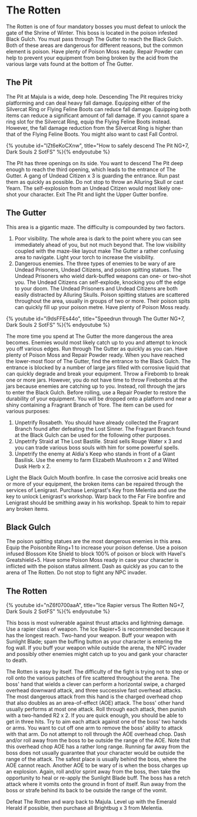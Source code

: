 # The Rotten

The Rotten is one of four mandatory bosses you must defeat to unlock the gate of
the Shrine of Winter. This boss is located in the poison infested Black Gulch.
You must pass through The Gutter to reach the Black Gulch. Both of these areas
are dangerous for different reasons, but the common element is poison. Have
plenty of Poison Moss ready. Repair Powder can help to prevent your equipment
from being broken by the acid from the various large vats found at the bottom of
The Gutter.

## The Pit

The Pit at Majula is a wide, deep hole. Descending The Pit requires tricky
platforming and can deal heavy fall damage. Equipping either of the Silvercat
Ring or Flying Feline Boots can reduce fall damage. Equipping both items can
reduce a significant amount of fall damage. If you cannot spare a ring slot for
the Silvercat Ring, equip the Flying Feline Boots instead. However, the fall
damage reduction from the Silvercat Ring is higher than that of the Flying
Feline Boots. You might also want to cast Fall Control.

{% youtube id="IZt6eKoCXnw", title="How to safely descend The Pit NG+7, Dark Souls 2 SotFS" %}{% endyoutube %}

The Pit has three openings on its side. You want to descend The Pit deep enough
to reach the third opening, which leads to the entrance of The Gutter. A gang of
Undead Citizen x 3 is guarding the entrance. Run past them as quickly as
possible. Do not stop to throw an Alluring Skull or cast Yearn. The
self-explosion from an Undead Citizen would most likely one-shot your character.
Exit The Pit and light the Upper Gutter bonfire.

## The Gutter

This area is a gigantic maze. The difficulty is compounded by two factors.

1. Poor visibility. The whole area is dark to the point where you can see
   immediately ahead of you, but not much beyond that. The low visibility
   coupled with the maze-like layout make The Gutter a rather confusing area to
   navigate. Light your torch to increase the visibility.
1. Dangerous enemies. The three types of enemies to be wary of are Undead
   Prisoners, Undead Citizens, and poison spitting statues. The Undead Prisoners
   who wield dark-buffed weapons can one- or two-shot you. The Undead Citizens
   can self-explode, knocking you off the edge to your doom. The Undead
   Prisoners and Undead Citizens are both easily distracted by Alluring Skulls.
   Poison spitting statues are scattered throughout the area, usually in groups
   of two or more. Their poison spits can quickly fill up your poison metre.
   Have plenty of Poison Moss ready.

{% youtube id="i9dsFFEs44o", title="Speedrun through The Gutter NG+7, Dark Souls 2 SotFS" %}{% endyoutube %}

The more time you spend at The Gutter the more dangerous the area becomes.
Enemies would most likely catch up to you and attempt to knock you off various
edges. Run through The Gutter as quickly as you can. Have plenty of Poison Moss
and Repair Powder ready. When you have reached the lower-most floor of The
Gutter, find the entrance to the Black Gulch. The entrance is blocked by a
number of large jars filled with corrosive liquid that can quickly degrade and
break your equipment. Throw a Firebomb to break one or more jars. However, you
do not have time to throw Firebombs at the jars because enemies are catching up
to you. Instead, roll through the jars to enter the Black Gulch. Before rolling,
use a Repair Powder to restore the durability of your equipment. You will be
dropped onto a platform and near a shiny containing a Fragrant Branch of Yore.
The item can be used for various purposes:

1. Unpetrify Rosabeth. You should have already collected the Fragrant Branch
   found after defeating the Lost Sinner. The Fragrant Branch found at the Black
   Gulch can be used for the following other purposes.
1. Unpetrify Straid at The Lost Bastille. Straid sells Rouge Water x 3 and you
   can trade various boss souls with him for some powerful spells.
1. Unpetrify the enemy at Aldia's Keep who stands in front of a Giant Basilisk.
   Use the enemy to farm Elizabeth Mushroom x 2 and Wilted Dusk Herb x 2.

Light the Black Gulch Mouth bonfire. In case the corrosive acid breaks one or
more of your equipment, the broken items can be repaired through the services of
Lenigrast. Purchase Lenigrast's Key from Melentia and use the key to unlock
Lenigrast's workshop. Warp back to the Far Fire bonfire and Lenigrast should be
smithing away in his workshop. Speak to him to repair any broken items.

## Black Gulch

The poison spitting statues are the most dangerous enemies in this area. Equip
the Poisonbite Ring+1 to increase your poison defense. Use a poison infused
Blossom Kite Shield to block 100% of poison or block with Havel's Greatshield+5.
Have some Poison Moss ready in case your character is inflicted with the poison
status ailment. Dash as quickly as you can to the arena of The Rotten. Do not
stop to fight any NPC invader.

## The Rotten

{% youtube id="nZ6f0700aaA", title="Ice Rapier versus The Rotten NG+7, Dark Souls 2 SotFS" %}{% endyoutube %}

This boss is most vulnerable against thrust attacks and lightning damage. Use a
rapier class of weapon. The Ice Rapier+5 is recommended because it has the
longest reach. Two-hand your weapon. Buff your weapon with Sunlight Blade; spam
the buffing button as your character is entering the fog wall. If you buff your
weapon while outside the arena, the NPC invader and possibly other enemies might
catch up to you and gank your character to death.

The Rotten is easy by itself. The difficulty of the fight is trying not to step
or roll onto the various patches of fire scattered throughout the arena. The
boss' hand that wields a clever can perform a horizontal swipe, a charged
overhead downward attack, and three successive fast overhead attacks. The most
dangerous attack from this hand is the charged overhead chop that also doubles
as an area-of-effect (AOE) attack. The boss' other hand usually performs at most
one attack. Roll through each attack, then punish with a two-handed R2 x 2. If
you are quick enough, you should be able to get in three hits. Try to aim each
attack against one of the boss' two hands or arms. You want to cut off one arm
to remove the boss' ability to attack with that arm. Do not attempt to roll
through the AOE overhead chop. Dash and/or roll away from the boss to be outside
the range of the AOE. Note that this overhead chop AOE has a rather long range.
Running far away from the boss does not usually guarantee that your character
would be outside the range of the attack. The safest place is usually behind the
boss, where the AOE cannot reach. Another AOE to be wary of is when the boss
charges up an explosion. Again, roll and/or sprint away from the boss, then take
the opportunity to heal or re-apply the Sunlight Blade buff. The boss has a
retch attack where it vomits onto the ground in front of itself. Run away from
the boss or strafe behind its back to be outside the range of the vomit.

Defeat The Rotten and warp back to Majula. Level up with the Emerald Herald if
possible, then purchase all Brightbug x 3 from Melentia.
